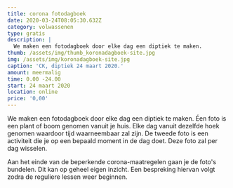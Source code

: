 ```yaml
---
title: corona fotodagboek
date: 2020-03-24T08:05:30.632Z
category: volwassenen
type: gratis
description: |
  We maken een fotodagboek door elke dag een diptiek te maken. 
thumb: /assets/img/thumb_koronadagboek-site.jpg
img: /assets/img/koronadagboek-site.jpg
caption: 'CK, diptiek 24 maart 2020.'
amount: meermalig
time: 0.00 -24.00
start: 24 maart 2020
location: online
price: '0,00'
---
```

We maken een fotodagboek door elke dag een diptiek te maken. Éen foto is een plant of boom genomen vanuit je huis. Elke dag vanuit dezelfde hoek genomen waardoor tijd waarneembaar zal zijn. De tweede foto is een activiteit die je op een bepaald moment in de dag doet. Deze foto zal per dag wisselen. 

Aan het einde van de beperkende corona-maatregelen gaan je de foto's bundelen. Dit kan op geheel eigen inzicht. Een bespreking hiervan volgt zodra de reguliere lessen weer beginnen.